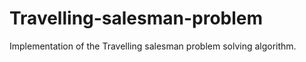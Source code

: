 # Travelling-salesman-problem

Implementation of the Travelling salesman problem solving algorithm.
